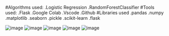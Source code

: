#Algorithms used: .Logistic Regression .RandomForestClassifier
#Tools used: .Flask .Google Colab .Vscode .Github
#Libraries used .pandas .numpy .matplotlib .seaborn .pickle .scikit-learn .flask

![image](https://user-images.githubusercontent.com/115775925/225696019-cce288db-48eb-4541-b8be-93501db6e47a.png)
![image](https://user-images.githubusercontent.com/115775925/225696337-b6aa3ea3-058b-4497-9c74-07ce577e59d5.png)
![image](https://user-images.githubusercontent.com/115775925/225698109-fa8ca0e4-e591-46d2-a9b2-2ec20bb302c0.png)
![image](https://user-images.githubusercontent.com/115775925/225698591-539ec26c-5973-4acd-9048-563d1319f646.png)
![image](https://user-images.githubusercontent.com/115775925/225698706-8ae0cea8-9598-4ca7-8f86-c132f1252fdb.png)
